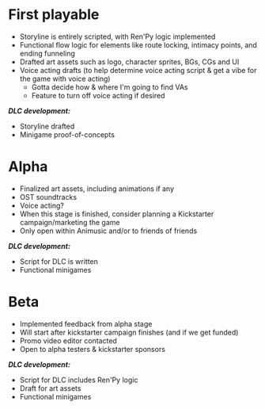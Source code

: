 # First playable
- Storyline is entirely scripted, with Ren'Py logic implemented
- Functional flow logic for elements like route locking, intimacy points, and ending funneling
- Drafted art assets such as logo, character sprites, BGs, CGs and UI
- Voice acting drafts (to help determine voice acting script & get a vibe for the game with voice acting)
	- Gotta decide how & where I'm going to find VAs
	- Feature to turn off voice acting if desired

**_DLC development:_**
- Storyline drafted
- Minigame proof-of-concepts

# Alpha
- Finalized art assets, including animations if any
- OST soundtracks
- Voice acting?
- When this stage is finished, consider planning a Kickstarter campaign/marketing the game
- Only open within Animusic and/or to friends of friends

**_DLC development:_**
- Script for DLC is written
- Functional minigames

# Beta
- Implemented feedback from alpha stage
- Will start after kickstarter campaign finishes (and if we get funded)
- Promo video editor contacted
- Open to alpha testers & kickstarter sponsors

**_DLC development:_**
- Script for DLC includes Ren'Py logic
- Draft for art assets
- Functional minigames